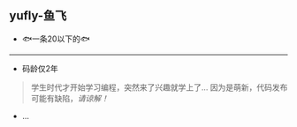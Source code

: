 ## yufly-鱼飞

* 🐟一条20以下的🐟

---

* 码龄仅2年

>学生时代才开始学习编程，突然来了兴趣就学上了...
因为是萌新，代码发布可能有缺陷，_请谅解！_

* ...


<!---
yu-fly/yu-fly is a ✨ special ✨ repository because its `README.md` (this file) appears on your GitHub profile.
You can click the Preview link to take a look at your changes.
--->
